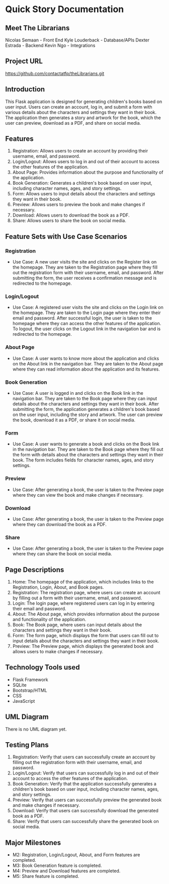 # Quick Story Documentation

## Meet The Librarians
Nicolas Semaan - Front End
Kyle Louderback - Database/APIs
Dexter Estrada - Backend
Kevin Ngo - Integrations

## Project URL
https://github.com/contactatfp/theLibrarians.git

## Introduction
This Flask application is designed for generating children's books based on user input. Users can create an account, log in, and submit a form with various details about the characters and settings they want in their book. The application then generates a story and artwork for the book, which the user can preview, download as a PDF, and share on social media.

## Features
1. Registration: Allows users to create an account by providing their username, email, and password.
2. Login/Logout: Allows users to log in and out of their account to access the other features of the application.
3. About Page: Provides information about the purpose and functionality of the application.
4. Book Generation: Generates a children's book based on user input, including character names, ages, and story settings.
5. Form: Allows users to input details about the characters and settings they want in their book.
6. Preview: Allows users to preview the book and make changes if necessary.
7. Download: Allows users to download the book as a PDF.
8. Share: Allows users to share the book on social media.

## Feature Sets with Use Case Scenarios
### Registration
- Use Case: A new user visits the site and clicks on the Register link on the homepage. They are taken to the Registration page where they fill out the registration form with their username, email, and password. After submitting the form, the user receives a confirmation message and is redirected to the homepage.

### Login/Logout
- Use Case: A registered user visits the site and clicks on the Login link on the homepage. They are taken to the Login page where they enter their email and password. After successful login, the user is taken to the homepage where they can access the other features of the application. To logout, the user clicks on the Logout link in the navigation bar and is redirected to the homepage.

### About Page
- Use Case: A user wants to know more about the application and clicks on the About link in the navigation bar. They are taken to the About page where they can read information about the application and its features.

### Book Generation
- Use Case: A user is logged in and clicks on the Book link in the navigation bar. They are taken to the Book page where they can input details about the characters and settings they want in their book. After submitting the form, the application generates a children's book based on the user input, including the story and artwork. The user can preview the book, download it as a PDF, or share it on social media.

### Form
- Use Case: A user wants to generate a book and clicks on the Book link in the navigation bar. They are taken to the Book page where they fill out the form with details about the characters and settings they want in their book. The form includes fields for character names, ages, and story settings.

### Preview
- Use Case: After generating a book, the user is taken to the Preview page where they can view the book and make changes if necessary.

### Download
- Use Case: After generating a book, the user is taken to the Preview page where they can download the book as a PDF.

### Share
- Use Case: After generating a book, the user is taken to the Preview page where they can share the book on social media.

## Page Descriptions
1. Home: The homepage of the application, which includes links to the Registration, Login, About, and Book pages.
2. Registration: The registration page, where users can create an account by filling out a form with their username, email, and password.
3. Login: The login page, where registered users can log in by entering their email and password.
4. About: The About page, which provides information about the purpose and functionality of the application.
5. Book: The Book page, where users can input details about the characters and settings they want in their book.
6. Form: The form page, which displays the form that users can fill out to input details about the characters and settings they want in their book.
7. Preview: The Preview page, which displays the generated book and allows users to make changes if necessary.

## Technology Tools used
- Flask Framework
- SQLite
- Bootstrap/HTML
- CSS
- JavaScript

## UML Diagram
There is no UML diagram yet.

## Testing Plans
1. Registration: Verify that users can successfully create an account by filling out the registration form with their username, email, and password.
2. Login/Logout: Verify that users can successfully log in and out of their account to access the other features of the application.
3. Book Generation: Verify that the application successfully generates a children's book based on user input, including character names, ages, and story settings.
4. Preview: Verify that users can successfully preview the generated book and make changes if necessary.
5. Download: Verify that users can successfully download the generated book as a PDF.
6. Share: Verify that users can successfully share the generated book on social media.

## Major Milestones
- M2: Registration, Login/Logout, About, and Form features are completed.
- M3: Book Generation feature is completed.
- M4: Preview and Download features are completed.
- M5: Share feature is completed.



